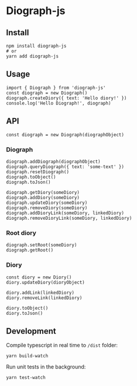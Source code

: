 # Diograph-js

## Install

```
npm install diograph-js
# or
yarn add diograph-js
```

## Usage

```
import { Diograph } from 'diograph-js'
const diograph = new Diograph()
diograph.createDiory({ text: 'Hello diory!' })
console.log('Hello Diograph!', diograph)
```

## API

```
const diograph = new Diograph(diographObject)
```

### Diograph

```
diograph.addDiograph(diographObject)
diograph.queryDiograph({ text: 'some-text' })
diograph.resetDiograph()
diograph.toObject()
diograph.toJson()

diograph.getDiory(someDiory)
diograph.addDiory(someDiory)
diograph.updateDiory(someDiory)
diograph.removeDiory(someDiory)
diograph.addDioryLink(someDiory, linkedDiory)
diograph.removeDioryLink(someDiory, linkedDiory)
```

### Root diory

```
diograph.setRoot(someDiory)
diograph.getRoot()
```

### Diory

```
const diory = new Diory()
diory.updateDiory(dioryObject)

diory.addLink(linkedDiory)
diory.removeLink(linkedDiory)

diory.toObject()
diory.toJson()
```

## Development

Compile typescript in real time to `/dist` folder:

```
yarn build-watch
```

Run unit tests in the background:

```
yarn test-watch
```
